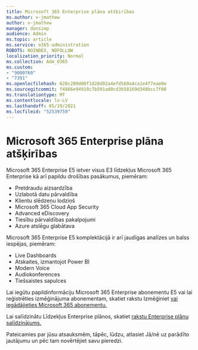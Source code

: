```yaml
---
title: Microsoft 365 Enterprise plāna atšķirības
ms.author: v-jmathew
author: v-jmathew
manager: dansimp
audience: Admin
ms.topic: article
ms.service: o365-administration
ROBOTS: NOINDEX, NOFOLLOW
localization_priority: Normal
ms.collection: Adm_O365
ms.custom:
- "9000760"
- "7391"
ms.openlocfilehash: 628c200d00f1d28d02a4efd560a4ca1e4f7eae0e
ms.sourcegitcommit: f4866e94918c7b591ad0cd3b58169d340bcc7f00
ms.translationtype: MT
ms.contentlocale: lv-LV
ms.lasthandoff: 05/19/2021
ms.locfileid: "52539759"
---
```

# <a name="microsoft-365-enterprise-plan-differences"></a>Microsoft 365 Enterprise plāna atšķirības

Microsoft 365 Enterprise E5 ietver visus E3 līdzekļus Microsoft 365 Enterprise kā arī papildu drošības pasākumus, piemēram:

- Pretdraudu aizsardzība
- Uzlabotā datu pārvaldība
- Klientu slēdzeņu lodziņš
- Microsoft 365 Cloud App Security
- Advanced eDiscovery
- Tiesību pārvaldības pakalpojumi
- Azure atslēgu glabātava

Microsoft 365 Enterprise E5 komplektācijā ir arī jaudīgas analīzes un balss iespējas, piemēram:

- Live Dashboards
- Atskaites, izmantojot Power BI
- Modern Voice
- Audiokonferences
- Tiešsaistes sapulces

Lai iegūtu papildinformāciju Microsoft 365 Enterprise abonementu E5 vai lai reģistrēties izmēģinājuma abonementam, skatiet rakstu Izmēģiniet [vai iegādājieties Microsoft 365 abonementu.](https://go.microsoft.com/fwlink/?linkid=2099673)

Lai salīdzinātu Līdzekļus Enterprise plānos, skatiet [rakstu Enterprise plānu salīdzinājums.](https://go.microsoft.com/fwlink/?linkid=2097200)

Pateicamies par jūsu atsauksmēm, tāpēc, lūdzu, atlasiet Jā/nē uz parādīto jautājumu un pēc tam novērtējiet savu pieredzi.
